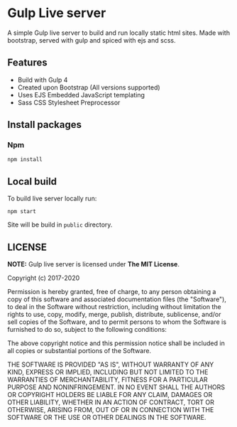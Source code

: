 # Gulp Live server

A simple Gulp live server to build and run locally static html sites. Made with bootstrap, served with gulp and spiced with ejs and scss.

## Features

* Build with Gulp 4
* Created upon Bootstrap (All versions supported)
* Uses EJS Embedded JavaScript templating
* Sass CSS Stylesheet Preprocessor

## Install packages

### Npm

```
npm install
```

## Local build

To build live server locally run:

```
npm start
```

Site will be build in `public` directory.

## LICENSE

**NOTE:** Gulp live server is licensed under **The MIT License**.

Copyright (c) 2017-2020

Permission is hereby granted, free of charge, to any person obtaining a copy
of this software and associated documentation files (the "Software"), to deal
in the Software without restriction, including without limitation the rights
to use, copy, modify, merge, publish, distribute, sublicense, and/or sell
copies of the Software, and to permit persons to whom the Software is
furnished to do so, subject to the following conditions:

The above copyright notice and this permission notice shall be included in
all copies or substantial portions of the Software.

THE SOFTWARE IS PROVIDED "AS IS", WITHOUT WARRANTY OF ANY KIND, EXPRESS OR
IMPLIED, INCLUDING BUT NOT LIMITED TO THE WARRANTIES OF MERCHANTABILITY,
FITNESS FOR A PARTICULAR PURPOSE AND NONINFRINGEMENT. IN NO EVENT SHALL THE
AUTHORS OR COPYRIGHT HOLDERS BE LIABLE FOR ANY CLAIM, DAMAGES OR OTHER
LIABILITY, WHETHER IN AN ACTION OF CONTRACT, TORT OR OTHERWISE, ARISING FROM,
OUT OF OR IN CONNECTION WITH THE SOFTWARE OR THE USE OR OTHER DEALINGS IN
THE SOFTWARE.